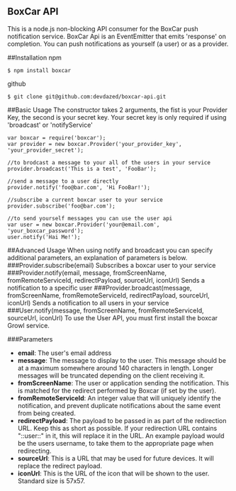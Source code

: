 ## BoxCar API
This is a node.js non-blocking API consumer for the BoxCar push notification service.  BoxCar Api is an EventEmitter that emits 'response' on completion.  You can push notifications as yourself (a user) or as a provider.

##Installation
npm

    $ npm install boxcar
  
github

    $ git clone git@github.com:devdazed/boxcar-api.git

##Basic Usage
The constructor takes 2 arguments, the fist is your Provider Key, the second is your secret key.  Your secret key is only required if using 'broadcast' or 'notifyService'

    var boxcar = require('boxcar');
    var provider = new boxcar.Provider('your_provider_key', 'your_provider_secret');

    //to brodcast a message to your all of the users in your service
    provider.broadcast('This is a test', 'FooBar');
    
    //send a message to a user directly
    provider.notify('foo@bar.com', 'Hi FooBar!');
    
    //subscribe a current boxcar user to your service
    provider.subscribe('foo@bar.com');
    
    //to send yourself messages you can use the user api
    var user = new boxcar.Provider('your@email.com', 'your_boxcar_password');
    user.notify('Hai Me!');
    
##Advanced Usage
When using notify and broadcast you can specify additional parameters, an explanation of parameters is below.
###Provider.subscribe(email)
Subscribes a boxcar user to your service
###Provider.notify(email, message, fromScreenName, fromRemoteServiceId, redirectPayload, sourceUrl, iconUrl)
Sends a notification to a specific user
###Provider.broadcast(message, fromScreenName, fromRemoteServiceId, redirectPayload, sourceUrl, iconUrl)
Sends a notification to all users in your service
###User.notify(message, fromScreenName, fromRemoteServiceId, sourceUrl, iconUrl)
To use the User API, you must first install the boxcar Growl service.

###Parameters
- **email**: The user's email address
- **message**: The message to display to the user. This message should be at a maximum somewhere around 140 characters in length. Longer messages will be truncated depending on the client receiving it.
- **fromScreenName**:  The user or application sending the notification. This is matched for the redirect performed by Boxcar (if set by the user).
- **fromRemoteServiceId**: An integer value that will uniquely identify the notification, and prevent duplicate notifications about the same event from being created.
- **redirectPayload**: The payload to be passed in as part of the redirection URL. Keep this as short as possible. If your redirection URL contains "::user::" in it, this will replace it in the URL. An example payload would be the users username, to take them to the appropriate page when redirecting.
- **sourceUrl**: This is a URL that may be used for future devices. It will replace the redirect payload.
- **iconUrl**: This is the URL of the icon that will be shown to the user. Standard size is 57x57.


